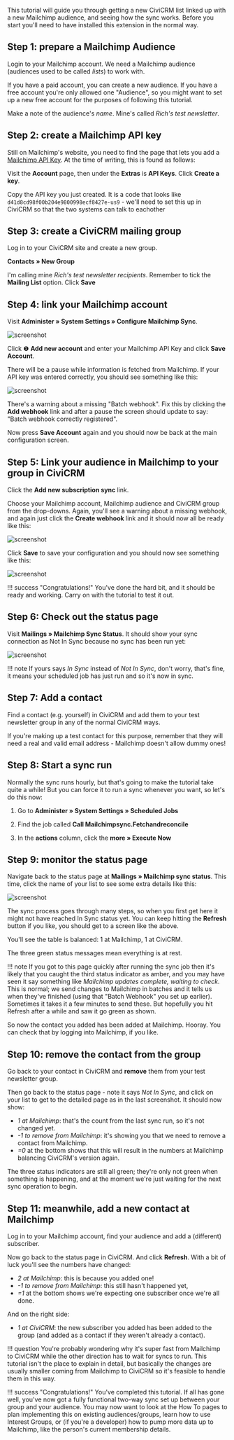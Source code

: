 This tutorial will guide you through getting a new CiviCRM list linked up with a new Mailchimp audience, and seeing how the sync works. Before you start you'll need to have installed this extension in the normal way.

## Step 1: prepare a Mailchimp Audience

Login to your Mailchimp account. We need a Mailchimp audience (audiences used to be called *lists*) to work with.

If you have a paid account, you can create a new audience. If you have a free account you're only allowed one "Audience", so you might want to set up a new free account for the purposes of following this tutorial.

Make a note of the audience's *name*. Mine's called *Rich's test newsletter*.


## Step 2: create a Mailchimp API key

Still on Mailchimp's website, you need to find the page that lets you add a [Mailchimp API Key](https://mailchimp.com/help/about-api-keys/ "Link to Mailchimp help article explaining what these are"). At the time of writing, this is found as follows:

Visit the **Account** page, then under the **Extras** is **API Keys**. Click **Create a key**.

Copy the API key you just created. It is a code that looks like
`d41d8cd98f00b204e9800998ecf8427e-us9` - we'll need to set this up in CiviCRM so that the two systems can talk to eachother

## Step 3: create a CiviCRM mailing group

Log in to your CiviCRM site and create a new group.

**Contacts » New Group**

I'm calling mine *Rich's test newsletter recipients*. Remember to tick the **Mailing List** option. Click **Save**

## Step 4: link your Mailchimp account

Visit **Administer » System Settings » Configure Mailchimp Sync**.

![screenshot](./images/config-screen-blank.png)

Click ❶ **Add new account** and enter your Mailchimp API Key and
click **Save Account**.

There will be a pause while information is fetched from Mailchimp. If your API key was entered correctly, you should see something like this:

![screenshot](./images/config-adding-account.png)

There's a warning about a missing "Batch webhook". Fix this by clicking the **Add webhook** link and after a pause the screen should update to say: "Batch webhook correctly registered".

Now press **Save Account** again and you should now be back at the main configuration screen.

## Step 5: Link your audience in Mailchimp to your group in CiviCRM

Click the **Add new subscription sync** link.

Choose your Mailchimp account, Mailchimp audience and CiviCRM group from the drop-downs. Again, you'll see a warning about a missing webhook, and again just click the **Create webhook** link and it should now all be ready like this:

![screenshot](./images/config-link-list.png)

Click **Save** to save your configuration and you should now see something like this:

![screenshot](./images/config-tutorial-complete.png)


!!! success "Congratulations!"
    You've done the hard bit, and it should be ready and working. Carry on with the tutorial to test it out.


## Step 6: Check out the status page

Visit **Mailings » Mailchimp Sync Status**. It should show your sync connection as Not In Sync because no sync has been run yet:

![screenshot](./images/status-tutorial-1.png)

!!! note
    If yours says *In Sync* instead of *Not In Sync*, don't worry, that's fine, it means your scheduled job has just run and so it's now in sync.


## Step 7: Add a contact

Find a contact (e.g. yourself) in CiviCRM and add them to your test newsletter group in any of the normal CiviCRM ways.

If you're making up a test contact for this purpose, remember that they will need a real and valid email address - Mailchimp doesn't allow dummy ones!


## Step 8: Start a sync run

Normally the sync runs hourly, but that's going to make the tutorial take quite a while! But you can force it to run a sync whenever you want, so let's do this now:

1. Go to **Administer » System Settings » Scheduled Jobs**

2. Find the job called **Call Mailchimpsync.Fetchandreconcile**

3. In the **actions** column, click the **more » Execute Now**


## Step 9: monitor the status page

Navigate back to the status page at **Mailings » Mailchimp sync status**. This time, click the name of your list to see some extra details like this:

![screenshot](./images/status-tutorial-2.png)

The sync process goes through many steps, so when you first get here it might not have reached In Sync status yet. You can keep hitting the **Refresh** button if you like, you should get to a screen like the above.

You'll see the table is balanced: 1 at Mailchimp, 1 at CiviCRM.

The three green status messages mean everything is at rest.

!!! note
    If you got to this page quickly after running the sync job then it's likely that you caught the third status indicator as amber, and you may have seen it say something like *Mailchimp updates complete, waiting to check.* This is normal; we send changes to Mailchimp in batches and it tells us when they've finished (using that "Batch Webhook" you set up earlier). Sometimes it takes it a few minutes to send these. But hopefully you hit Refresh after a while and saw it go green as shown.

So now the contact you added has been added at Mailchimp. Hooray. You can check that by logging into Mailchimp, if you like.

## Step 10: remove the contact from the group

Go back to your contact in CiviCRM and **remove** them from your test newsletter group.

Then go back to the status page - note it says *Not In Sync*, and click on your list to get to the detailed page as in the last screenshot. It should now show:

- *1 at Mailchimp*: that's the count from the last sync run, so it's not changed yet.
- *-1 to remove from Mailchimp*: it's showing you that we need to remove a contact from Mailchimp.
- *=0* at the bottom shows that this will result in the numbers at Mailchimp balancing CiviCRM's version again.

The three status indicators are still all green; they're only not green when something is happening, and at the moment we're just waiting for the next sync operation to begin.

## Step 11: meanwhile, add a new contact at Mailchimp

Log in to your Mailchimp account, find your audience and add a (different) subscriber.

Now go back to the status page in CiviCRM. And click **Refresh**. With a bit of luck you'll see the numbers have changed:

- *2 at Mailchimp*: this is because you added one!
- *-1 to remove from Mailchimp*: this still hasn't happened yet,
- *=1* at the bottom shows we're expecting one subscriber once we're all done.

And on the right side:

- *1 at CiviCRM*: the new subscriber you added has been added to the group (and added as a contact if they weren't already a contact).

!!! question
    You're probably wondering why it's super fast from Mailchimp to CiviCRM while the other direction has to wait for syncs to run. This tutorial isn't the place to explain in detail, but basically the changes are usually smaller coming from Mailchimp to CiviCRM so it's feasible to handle them in this way.

!!! success "Congratulations!"
    You've completed this tutorial. If all has gone well, you've now got a fully functional two-way sync set up between your group and your audience. You may now want to look at the How To pages to plan implementing this on existing audiences/groups, learn how to use Interest Groups, or (if you're a developer) how to pump more data up to Mailchimp, like the person's current membership details.


